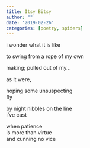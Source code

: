 ```yaml
---
title: Itsy Bitsy
author: ""
date: '2019-02-26'
categories: [poetry, spiders]
---
```


i wonder what it is like

to swing from a rope of my own

making; pulled out of my...

as it were, 

hoping some unsuspecting</br>
fly

by night nibbles on the line</br>
i've cast

when patience</br>
is more than virtue</br>
and cunning no vice</br>
